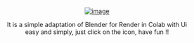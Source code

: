 

<br>

<p align="center">
  <a href="https://studiolab.sagemaker.aws/import/github/wilzamguerrero/blendz_colab/blob/main/BLNDZ.ipynb?theme=dark">
  <img src="https://github.com/wilzamguerrero/blendz_colab/blob/main/Custom/blender_icon.png" alt="image">
</a></p>

<div align="center">It is a simple adaptation of Blender for Render in Colab with Ui</div>
<div align="center">easy and simply, just click on the icon, have fun !!</div>

<br>
<br>


